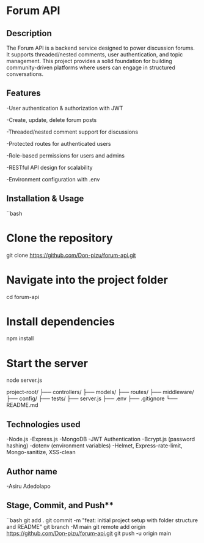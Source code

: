 #  Forum API

## Description
The Forum API is a backend service designed to power discussion forums. It supports threaded/nested comments, user authentication, and topic management. This project provides a solid foundation for building community-driven platforms where users can engage in structured conversations.

## Features
-User authentication & authorization with JWT

-Create, update, delete forum posts

-Threaded/nested comment support for discussions

-Protected routes for authenticated users

-Role-based permissions for users and admins

-RESTful API design for scalability

-Environment configuration with .env


## Installation & Usage

``bash
# Clone the repository
git clone https://github.com/Don-pizu/forum-api.git

# Navigate into the project folder
cd forum-api

# Install dependencies
npm install

# Start the server
node server.js

project-root/
├── controllers/
├── models/
├── routes/ 
├── middleware/
├── config/
├── tests/
├── server.js
├── .env
├── .gitignore
└── README.md


## Technologies used
-Node.js
-Express.js
-MongoDB
-JWT Authentication
-Bcrypt.js (password hashing)
-dotenv (environment variables)
-Helmet, Express-rate-limit, Mongo-sanitize, XSS-clean


## Author name

-Asiru Adedolapo

## Stage, Commit, and Push**

``bash
git add .
git commit -m "feat: initial project setup with folder structure and README"
git branch -M main
git remote add origin https://github.com/Don-pizu/forum-api.git
git push -u origin main

